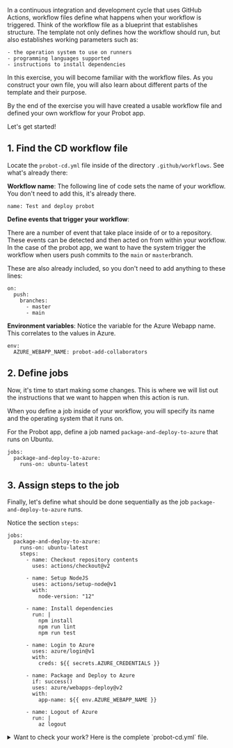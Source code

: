 
In a continuous integration and development cycle that uses GitHub Actions, workflow files define what happens when your workflow is triggered. Think of the workflow file as a blueprint that establishes structure. The template not only defines how the workflow should run, but also establishes working parameters such as: 

    - the operation system to use on runners
    - programming languages supported
    - instructions to install dependencies

In this exercise, you will become familiar with the workflow files. As you construct your own file, you will also learn about different parts of the template and their purpose. 

By the end of the exercise you will have created a usable workflow file and defined your own workflow for your Probot app.

Let's get started!

## 1. Find the CD workflow file

Locate the `probot-cd.yml` file inside of the directory `.github/workflows`. See what's already there:

**Workflow name**: The following line of code sets the name of your workflow.  You don't need to add this, it's already there.

```
name: Test and deploy probot

```

**Define events that trigger your workflow**:

There are a number of event that take place inside of or to a repository. These events can be detected and then acted on from within your workflow.  In the case of the probot app, we want to have the system trigger the workflow when users push commits to the `main` or `master`branch.

These are also already included, so you don't need to add anything to these lines:

```
on:
  push:
    branches:
      - master
      - main

```

**Environment variables**: Notice the variable for the Azure Webapp name. This correlates to the values in Azure.

```
env:
  AZURE_WEBAPP_NAME: probot-add-collaborators
```

## 2. Define jobs

Now, it's time to start making some changes. This is where we will list out the instructions that we want to happen when this action is run.

When you define a job inside of your workflow, you will specify its name and the operating system that it runs on.

For the Probot app, define a job named `package-and-deploy-to-azure` that runs on Ubuntu.

```
jobs:
  package-and-deploy-to-azure:
    runs-on: ubuntu-latest
```

## 3. Assign steps to the job

Finally, let's define what should be done sequentially as the job  `package-and-deploy-to-azure` runs.

Notice the section `steps`:

```
jobs:
  package-and-deploy-to-azure:
    runs-on: ubuntu-latest
    steps:
      - name: Checkout repository contents
        uses: actions/checkout@v2

      - name: Setup NodeJS
        uses: actions/setup-node@v1
        with:
          node-version: "12"

      - name: Install dependencies
        run: |
          npm install
          npm run lint
          npm run test

      - name: Login to Azure
        uses: azure/login@v1
        with:
          creds: ${{ secrets.AZURE_CREDENTIALS }}

      - name: Package and Deploy to Azure
        if: success()
        uses: azure/webapps-deploy@v2
        with:
          app-name: ${{ env.AZURE_WEBAPP_NAME }}

      - name: Logout of Azure
        run: |
          az logout

```

<details>
  <summary>Want to check your work? Here is the complete `probot-cd.yml` file.</summary>
  <br>
  
  ```
  on:
  push:
    branches:
      - master
      - main

env:
  AZURE_WEBAPP_NAME: probot-add-collaborators

jobs:
  package-and-deploy-to-azure:
    runs-on: ubuntu-latest
    steps:
      - name: Checkout repository contents
        uses: actions/checkout@v2

      - name: Setup NodeJS
        uses: actions/setup-node@v1
        with:
          node-version: "12"

      - name: Install dependencies
        run: |
          npm install
          npm run lint
          npm run test

      - name: Login to Azure
        uses: azure/login@v1
        with:
          creds: ${{ secrets.AZURE_CREDENTIALS }}

      - name: Package and Deploy to Azure
        if: success()
        uses: azure/webapps-deploy@v2
        with:
          app-name: ${{ env.AZURE_WEBAPP_NAME }}

      - name: Logout of Azure
        run: |
          az logout
  ```

</details>